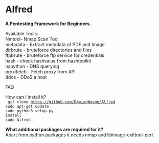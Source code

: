 # Alfred
<strong>A Pentesting Framework for Beginners.</strong>

Available Tools:<br />
Nmtool- Nmap Scan Tool<br />
metadata - Extract metadata of PDF and Image<br />
dirbrute - bruteforce directories and files<br />
ftpbrute - bruteforce ftp service for credentials<br />
hash - check hashvalue from hashtoolkit<br />
nspython - DNS querying<br />
proxifetch - Fetch proxy from API<br />
ddos - DDoS a host<br />

FAQ

How can I install it?<br />
<code> git clone https://github.com/D4mianWayne/Alfred</code><br />
  <code>sudo apt-get update</code><br />
  <code>sudo python3 setup.py install</code><br />
  <code>sudo Alfred</code>
 
 <strong>What additional packages are required for it?</strong><br />
 Apart from python packages it needs nmap and libimage-exiftool-perl.
 
 
